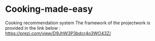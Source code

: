 # Cooking-made-easy
Cooking recommendation system 
The framework of the projectwork is provided in the link below :
https://prezi.com/view/D9JhW3P3bdcr4o3WO43Z/
